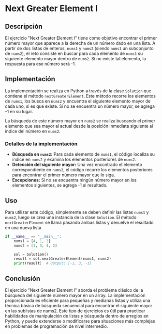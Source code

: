 # Next Greater Element I

## Descripción

El ejercicio "Next Greater Element I" tiene como objetivo encontrar el primer número mayor que aparece a la derecha de un número dado en una lista. A partir de dos listas de enteros, `nums1` y `nums2` (siendo `nums1` un subconjunto de `nums2`), el reto consiste en buscar para cada elemento de `nums1` su siguiente elemento mayor dentro de `nums2`. Si no existe tal elemento, la respuesta para ese número será -1.

## Implementación

La implementación se realiza en Python a través de la clase `Solution` que contiene el método `nextGreaterElement`. Este método recorre los elementos de `nums1`, los busca en `nums2` y encuentra el siguiente elemento mayor de cada uno, si es que existe. Si no se encuentra un número mayor, se agrega -1 en su lugar. 

La búsqueda de este número mayor en `nums2` se realiza buscando el primer elemento que sea mayor al actual desde la posición inmediata siguiente al índice del número en `nums2`.

### Detalles de la implementación

- **Búsqueda en `nums2`:** Para cada elemento de `nums1`, el código localiza su índice en `nums2` y examina los elementos posteriores de `nums2`.
- **Detección del siguiente mayor:** Una vez encontrado el elemento correspondiente en `nums2`, el código recorre los elementos posteriores para encontrar el primer número mayor que lo siga.
- **Excepciones:** Si no se encuentra ningún número mayor en los elementos siguientes, se agrega -1 al resultado.

## Uso

Para utilizar este código, simplemente se deben definir las listas `nums1` y `nums2`, luego se crea una instancia de la clase `Solution`. El método `nextGreaterElement` se llama pasando ambas listas y devuelve el resultado en una nueva lista.

```python
if __name__ == "__main__":
    nums1 = [4, 1, 2]
    nums2 = [1, 3, 4, 2]

    sol = Solution()
    result = sol.nextGreaterElement(nums1, nums2)
    print(result)  # Output: [-1, 3, -1]
```

## Conclusión

El ejercicio "Next Greater Element I" aborda el problema clásico de la búsqueda del siguiente número mayor en un array. La implementación proporcionada es eficiente para pequeñas y medianas listas y utiliza una técnica básica de búsqueda secuencial para encontrar el siguiente mayor en las sublistas de nums2. Este tipo de ejercicios es útil para practicar habilidades de manipulación de listas y búsqueda dentro de arreglos en Python, y puede extenderse o modificarse para situaciones más complejas en problemas de programación de nivel intermedio.
